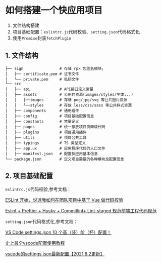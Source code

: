 # 如何搭建一个快应用项目

1. 文件结构搭建
2. 项目基础配置：`eslintrc.js`代码校验、`setting.json`代码格式化
3. 使用`Promise`封装`fetchPlugin`

## 1. 文件结构

```
├── sign                # 存储 rpk 包签名模块;
│   ├── certificate.pem # 证书文件
│   └── private.pem     # 私钥文件
└── src
│   ├── api             # API接口定义常量
│   ├── assets          # 公用的资源(images/styles/字体...)
│   │   ├──images       # 存储 png/jpg/svg 等公共图片资源
│   │   └──styles       # 存放 less/css/sass 等公共样式资源
│   ├── components      # 通用组件
│   ├── config          # 项目基础配置信息
│   ├── constants       # 常量定义
│   ├── pages           # 统一存放项目页面级代码
│   ├── plugins         # 项目通用插件
│   ├── utils           # 项目公共工具
│   ├── typings         # TS 类型定义
│   ├── app.ux          # 应用程序代码的人口文件
│   ├── manifest.json   # 配置快应用基本信息
└── package.json        # 定义项目需要的各种模块及配置信息
```

## 2. 项目基础配置

`eslintrc.js`代码校验,参考文档：

[ESLint 开始，说透我如何在团队项目中基于 Vue 做代码校验](https://juejin.cn/post/6974223481181306888)

[Eslint + Prettier + Husky + Commitlint+ Lint-staged 规范前端工程代码规范](https://juejin.cn/post/7038143752036155428)



`setting.json`代码格式化,参考文档：

[VS Code settings.json 10 个高（装）阶（杯）配置！](https://juejin.cn/post/7028358809198264351)

[史上最全vscode配置使用教程](https://zhuanlan.zhihu.com/p/113222681)

[vscode的settings.json最新配置【2021.8.2更新】](https://www.cnblogs.com/jianguo221/p/13041627.html)